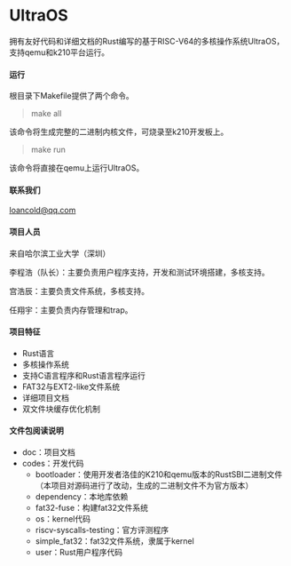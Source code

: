 # UltraOS

拥有友好代码和详细文档的Rust编写的基于RISC-V64的多核操作系统UltraOS，支持qemu和k210平台运行。

#### 运行
根目录下Makefile提供了两个命令。

> make all

该命令将生成完整的二进制内核文件，可烧录至k210开发板上。

> make run

该命令将直接在qemu上运行UltraOS。

#### 联系我们

[loancold@qq.com](mailto:loancold@qq.com)

#### 项目人员

来自哈尔滨工业大学（深圳）

李程浩（队长）：主要负责用户程序支持，开发和测试环境搭建，多核支持。

宫浩辰：主要负责文件系统，多核支持。

任翔宇：主要负责内存管理和trap。

#### 项目特征

- Rust语言
- 多核操作系统
- 支持C语言程序和Rust语言程序运行
- FAT32与EXT2-like文件系统
- 详细项目文档
- 双文件块缓存优化机制

#### 文件包阅读说明


- doc：项目文档
- codes：开发代码
  - bootloader：使用开发者洛佳的K210和qemu版本的RustSBI二进制文件（本项目对源码进行了改动，生成的二进制文件不为官方版本）
  - dependency：本地库依赖
  - fat32-fuse：构建fat32文件系统
  - os：kernel代码
  - riscv-syscalls-testing：官方评测程序
  - simple_fat32：fat32文件系统，隶属于kernel
  - user：Rust用户程序代码

